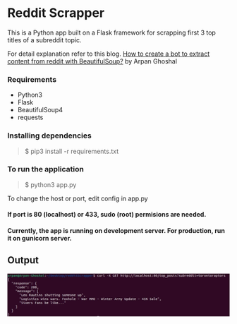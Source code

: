 # Reddit Scrapper

This is a Python app built on a Flask framework for scrapping first 3 top titles of a subreddit topic.

For detail explanation refer to this blog. [How to create a bot to extract content from reddit with BeautifulSoup?](https://arpanghoshal.medium.com/how-to-create-a-bot-to-extract-content-from-reddit-with-beautifulsoup-4f528c339ab8) by Arpan Ghoshal

### Requirements
- Python3
- Flask
- BeautifulSoup4
- requests

### Installing dependencies
> $ pip3 install -r requirements.txt

### To run the application
> $ python3 app.py

To change the host or port, edit config in app.py 

#### If port is 80 (localhost) or 433, sudo (root) permisions are needed.
#### Currently, the app is running on development server. For production, run it on gunicorn server.

## Output
![Output Generated](https://github.com/arpanghoshal/redditScrapper/blob/main/output.jpg)

